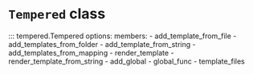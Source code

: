 # `Tempered` class

::: tempered.Tempered
    options:
        members:
            - add_template_from_file
            - add_templates_from_folder
            - add_template_from_string
            - add_templates_from_mapping
            - render_template
            - render_template_from_string
            - add_global
            - global_func
            - template_files
